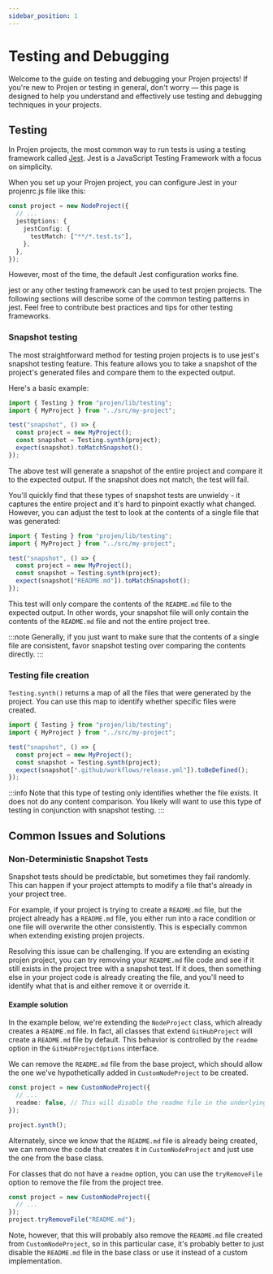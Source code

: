 ```yaml
---
sidebar_position: 1
---
```


# Testing and Debugging

Welcome to the guide on testing and debugging your Projen projects! If you're
new to Projen or testing in general, don't worry — this page is designed to help
you understand and effectively use testing and debugging techniques in your projects.

## Testing

In Projen projects, the most common way to run tests is using a testing
framework called [Jest](https://jestjs.io/). Jest is a JavaScript Testing
Framework with a focus on simplicity.

When you set up your Projen project, you can configure Jest in your projenrc.js
file like this:

```ts
const project = new NodeProject({
  // ...
  jestOptions: {
    jestConfig: {
      testMatch: ["**/*.test.ts"],
    },
  },
});
```

However, most of the time, the default Jest configuration works fine.

jest or any other testing framework can be used to test projen projects. The
following sections will describe some of the common testing patterns in jest.
Feel free to contribute best practices and tips for other testing frameworks.

### Snapshot testing

The most straightforward method for testing projen projects is to use jest's
snapshot testing feature. This feature allows you to take a snapshot of the
project's generated files and compare them to the expected output.

Here's a basic example:

```ts
import { Testing } from "projen/lib/testing";
import { MyProject } from "../src/my-project";

test("snapshot", () => {
  const project = new MyProject();
  const snapshot = Testing.synth(project);
  expect(snapshot).toMatchSnapshot();
});
```

The above test will generate a snapshot of the entire project and compare
it to the expected output. If the snapshot does not match, the test will fail.

You'll quickly find that these types of snapshot tests are unwieldy - it captures
the entire project and it's hard to pinpoint exactly what changed. However, you
can adjust the test to look at the contents of a single file that was generated:

```ts
import { Testing } from "projen/lib/testing";
import { MyProject } from "../src/my-project";

test("snapshot", () => {
  const project = new MyProject();
  const snapshot = Testing.synth(project);
  expect(snapshot["README.md"]).toMatchSnapshot();
});
```

This test will only compare the contents of the `README.md` file to the expected
output. In other words, your snapshot file will only contain the contents of
the `README.md` file and not the entire project tree.

:::note
Generally, if you just want to make sure that the contents of a single file
are consistent, favor snapshot testing over comparing the contents directly.
:::

### Testing file creation

`Testing.synth()` returns a map of all the files that were generated by the
project. You can use this map to identify whether specific files were created.

```ts
import { Testing } from "projen/lib/testing";
import { MyProject } from "../src/my-project";

test("snapshot", () => {
  const project = new MyProject();
  const snapshot = Testing.synth(project);
  expect(snapshot[".github/workflows/release.yml"]).toBeDefined();
});
```

:::info
Note that this type of testing only identifies whether the file exists. It
does not do any content comparison. You likely will want to use this type of
testing in conjunction with snapshot testing.
:::

## Common Issues and Solutions

### Non-Deterministic Snapshot Tests

Snapshot tests should be predictable, but sometimes they fail randomly. This
can happen if your project attempts to modify a file that's already in your project tree.

For example, if your project is trying
to create a `README.md` file, but the project already has a `README.md` file,
you either run into a race condition or one file will overwrite the other
consistently. This is especially common when extending existing projen
projects.

Resolving this issue can be challenging. If you are extending an existing
projen project, you can try removing your `README.md` file code and see if it still
exists in the project tree with a snapshot test. If it does, then something else
in your project code is already creating the file, and you'll need to identify
what that is and either remove it or override it.

#### Example solution

In the example below, we're extending the `NodeProject` class, which already
creates a `README.md` file. In fact, all classes that extend `GitHubProject`
will create a `README.md` file by default. This behavior is controlled by the
`readme` option in the `GitHubProjectOptions` interface.

We can remove the `README.md` file from the base project, which should allow
the one we've hypothetically added in `CustomNodeProject` to be created.

```ts
const project = new CustomNodeProject({
  // ...
  readme: false, // This will disable the readme file in the underlying NodeProject
});

project.synth();
```

Alternately, since we know that the `README.md` file is already being created,
we can remove the code that creates it in `CustomNodeProject` and just use the
one from the base class.

For classes that do not have a `readme` option, you can use the `tryRemoveFile`
option to remove the file from the project tree.

```ts
const project = new CustomNodeProject({
  // ...
});
project.tryRemoveFile("README.md");
```

Note, however, that this will probably also remove the `README.md` file created
from `CustomNodeProject`, so in this particular case, it's probably better to
just disable the `README.md` file in the base class or use it instead of a
custom implementation.
